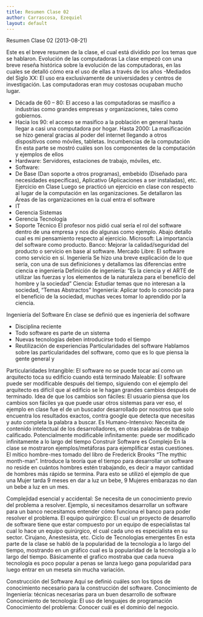 ```yaml
---
title: Resumen Clase 02
author: Carrascosa, Ezequiel
layout: default
---
```


Resumen Clase 02 (2013-08-21)

Este es el breve resumen de la clase, el cual está dividido por los temas que se hablaron.
Evolución de las computadoras
La clase empezó con una breve reseña histórica sobre la evolución de las computadoras, en las cuales se detalló cómo era el uso de ellas a través de los años
-Mediados del Siglo XX: El uso era exclusivamente de universidades y centros de investigación. Las computadoras eran muy costosas ocupaban mucho lugar.
- Década de 60 – 80: El acceso a las computadoras se masifico a industrias como grandes empresas y organizaciones, tales como gobiernos. 
- Hacia los 90: el acceso se masifico a la población en general hasta llegar a casi una computadora por hogar.
Hasta 2000: La masificación se hizo general gracias al poder del internet llegando a otros dispositivos como móviles, tabletas.
Incumbencias de la computación
En esta parte se mostró cuáles son los componentes de la computación y ejemplos de ellos
- Hardware: Servidores, estaciones de trabajo, móviles, etc.
- Software: 
- De Base (Dan soporte a otros programas), embebido (Diseñado para necesidades específicas), Aplicativo (Aplicaciones a ser instaladas), etc.
Ejercicio en Clase
Luego se practicó un ejercicio en clase con respecto al lugar de la computación en las organizaciones.
Se detallaron las Áreas de las organizaciones en la cual entra el software
- IT
- Gerencia Sistemas
- Gerencia Tecnología
- Soporte Técnico
El profesor nos pidió cual sería el rol del software dentro de una empresa y nos dio algunas como ejemplo. Abajo detallo cual es mi pensamiento respecto al  ejercicio.
Microsoft: La importancia del software como producto.
Banco: Mejorar la calidad/seguridad del producto o servicio en base al software.
Mercado Libre: El software como servicio en sí.
Ingeniería
Se hizo una breve explicación de lo que sería, con una de sus definiciones y detallamos las diferencias entre ciencia e ingeniería
Definición de ingeniería: “Es la ciencia y el ARTE de utilizar las fuerzas y los elementos de la naturaleza para el beneficio del hombre y la sociedad”
Ciencia: Estudiar temas que no interesan a la sociedad, “Temas Abstractos”
Ingeniería: Aplicar todo lo conocido para el beneficio de la sociedad, muchas veces tomar lo aprendido por la ciencia.

Ingeniería del Software
En clase se definió que es ingeniería del software
- Disciplina reciente
- Todo software es parte de un sistema
- Nuevas tecnologías deben introducirse todo el tiempo
- Reutilización de experiencias
Particularidades del software
Hablamos sobre las particularidades del software, como que es lo que piensa la gente general y 

Particularidades
Intangible: El software no se puede tocar así como un arquitecto toca su edificio cuando está terminado
Maleable: El software puede ser modificable después del tiempo, siguiendo con el ejemplo del arquitecto es difícil que al edificio se le hagan grandes cambios después de terminado.
Idea de que los cambios son fáciles: El usuario piensa que los cambios son fáciles ya que puede usar otros sistemas para ver eso, el ejemplo en clase fue el de un buscador desarrollado por nosotros que solo encuentra los resultados exactos, contra google que detecta que necesitas y auto completa la palabra a buscar.
Es Humano-Intensivo: Necesita de contenido intelectual de los desarrolladores, en otras palabras de trabajo calificado.
Potencialmente modificable infinitamente: puede ser modificado infinitamente a lo largo del tiempo
Construir Software es Complejo
En la clase se mostraron ejemplos/metáforas para ejemplificar estas cuestiones.
El mítico hombre-mes tomado del libro de Frederick Brooks “The mythic month-man”.
Introduce la teoría que el tiempo para desarrollar un software no reside en cuántos hombres estén trabajando, es decir a mayor cantidad de hombres más rápido se termina. Para esto se utilizó el ejemplo de que una Mujer tarda 9 meses en dar a luz un bebe, 9 Mujeres embarazas no dan un bebe a luz en un mes.

Complejidad esencial y accidental: Se necesita de un conocimiento previo del problema a resolver. Ejemplo, si necesitamos desarrollar un software para un banco necesitamos entender cómo funciona el banco para poder resolver el problema.
El equipo quirúrgico: El cual un proyecto de desarrollo de software tiene que estar compuesto por un equipo de especialistas tal cual lo hace un equipo quirúrgico, el cual cada uno es especialista en su sector. Cirujano, Anestesista, etc.
Ciclo de Tecnologías emergentes
En esta parte de la clase se habló de la popularidad de la tecnología a lo largo del tiempo, mostrando en un gráfico cual es la popularidad de la tecnología a lo largo del tiempo. 
Básicamente el grafico mostraba que cada nueva tecnología es poco popular a penas se lanza luego gana popularidad para luego entrar en un meseta sin mucha variación.

Construcción del Software
Aquí se definió cuáles son los tipos de conocimiento necesario para la construcción del software.
Conocimiento de Ingeniería: técnicas necesarias para un buen desarrollo de software
Conocimiento de tecnología: El uso de lenguajes de programación
Conocimiento del problema: Conocer cuál es el dominio del negocio.